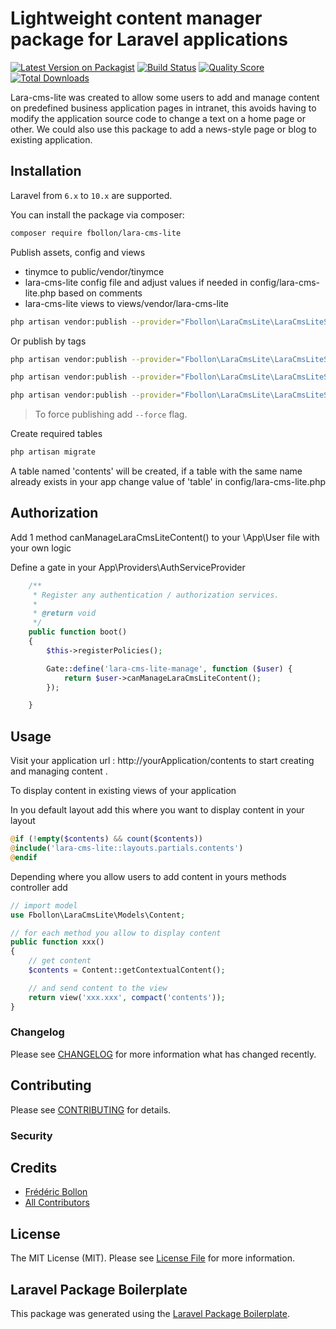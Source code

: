 # Lightweight content manager package for Laravel applications

[![Latest Version on Packagist](https://img.shields.io/packagist/v/fbollon/lara-cms-lite.svg?style=flat-square)](https://packagist.org/packages/fbollon/lara-cms-lite)
[![Build Status](https://img.shields.io/travis/fbollon/lara-cms-lite/master.svg?style=flat-square)](https://travis-ci.org/fbollon/lara-cms-lite)
[![Quality Score](https://img.shields.io/scrutinizer/g/fbollon/lara-cms-lite.svg?style=flat-square)](https://scrutinizer-ci.com/g/fbollon/lara-cms-lite)
[![Total Downloads](https://img.shields.io/packagist/dt/fbollon/lara-cms-lite.svg?style=flat-square)](https://packagist.org/packages/fbollon/lara-cms-lite)

Lara-cms-lite was created to allow some users to add and manage content on predefined business application pages in intranet, this avoids having to modify the application source code to change a text on a home page or other. We could also use this package to add a news-style page or blog to existing application.

## Installation

Laravel from `6.x` to `10.x` are supported.

You can install the package via composer:

```bash
composer require fbollon/lara-cms-lite
```

Publish assets, config and views
* tinymce to public/vendor/tinymce 
* lara-cms-lite config file and adjust values if needed in config/lara-cms-lite.php based on comments
* lara-cms-lite views to views/vendor/lara-cms-lite

```bash
php artisan vendor:publish --provider="Fbollon\LaraCmsLite\LaraCmsLiteServiceProvider"
```

Or publish by tags

```bash
php artisan vendor:publish --provider="Fbollon\LaraCmsLite\LaraCmsLiteServiceProvider" --tag=public

php artisan vendor:publish --provider="Fbollon\LaraCmsLite\LaraCmsLiteServiceProvider" --tag=config

php artisan vendor:publish --provider="Fbollon\LaraCmsLite\LaraCmsLiteServiceProvider" --tag=views
```

> To force publishing add `--force` flag.



Create required tables

```bash
php artisan migrate
```
A table named 'contents' will be created, if a table with the same name already exists in your app change value of 'table' in config/lara-cms-lite.php

## Authorization

Add 1 method canManageLaraCmsLiteContent() to your \App\User file with your own logic 

Define a gate in your App\Providers\AuthServiceProvider
```php
    /**
     * Register any authentication / authorization services.
     *
     * @return void
     */
    public function boot()
    {
        $this->registerPolicies();

        Gate::define('lara-cms-lite-manage', function ($user) {
            return $user->canManageLaraCmsLiteContent();
        });

    }

```

## Usage

Visit your application url : http://yourApplication/contents to start creating and managing content .

To display content in existing views of your application 

In you default layout add this where you want to display content in your layout

``` php
@if (!empty($contents) && count($contents))
@include('lara-cms-lite::layouts.partials.contents')
@endif

```
Depending where you allow users to add content in yours methods controller add 

``` php
// import model 
use Fbollon\LaraCmsLite\Models\Content;
```

``` php
// for each method you allow to display content
public function xxx()
{
    // get content 
    $contents = Content::getContextualContent();

    // and send content to the view
    return view('xxx.xxx', compact('contents'));
}
```        

### Changelog

Please see [CHANGELOG](CHANGELOG.md) for more information what has changed recently.

## Contributing

Please see [CONTRIBUTING](CONTRIBUTING.md) for details.

### Security


## Credits

- [Frédéric Bollon](https://github.com/fbollon)
- [All Contributors](../../contributors)

## License

The MIT License (MIT). Please see [License File](LICENSE.md) for more information.

## Laravel Package Boilerplate

This package was generated using the [Laravel Package Boilerplate](https://laravelpackageboilerplate.com).
